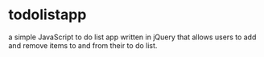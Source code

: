 # todolistapp
a simple JavaScript to do list app written in jQuery that allows users to add and remove items to and from their to do list.
